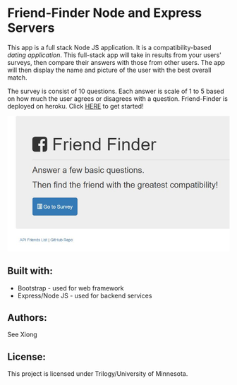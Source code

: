 # Friend-Finder Node and Express Servers
This app is a full stack Node JS application. It is a compatibility-based _dating application_.  This full-stack app will take in results from your users' surveys, then compare their answers with those from other users. The app will then display the name and picture of the user with the best overall match.

The survey is consist of 10 questions. Each answer is scale of 1 to 5 based on how much the user agrees or disagrees with a question.
Friend-Finder is deployed on heroku. Click [HERE](https://ancient-peak-55125.herokuapp.com/) to get started! 

![alt screenshot](https://github.com/seeseexiong/Friend-Finder/blob/master/FriendFinder/app/public/image/friendFinder.JPG)
## Built with:
* Bootstrap - used for web framework
* Express/Node JS - used for backend services

## Authors:
See Xiong

## License:
This project is licensed under Trilogy/University of Minnesota.


